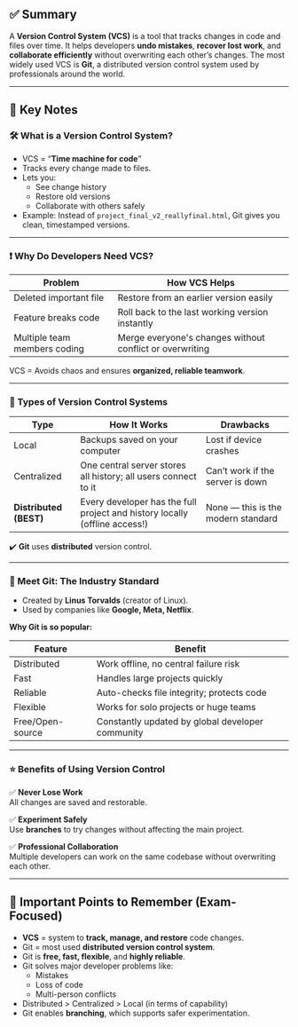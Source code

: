 ## ✅ Summary 

A **Version Control System (VCS)** is a tool that tracks changes in code and files over time. It helps developers **undo mistakes**, **recover lost work**, and **collaborate efficiently** without overwriting each other’s changes. The most widely used VCS is **Git**, a distributed version control system used by professionals around the world.

---

## 🧠 Key Notes

### 🛠️ What is a Version Control System?

- VCS = “**Time machine for code**”
- Tracks every change made to files.
- Lets you:
    - See change history
    - Restore old versions
    - Collaborate with others safely
- Example: Instead of `project_final_v2_reallyfinal.html`, Git gives you clean, timestamped versions.

---

### ❗ Why Do Developers Need VCS?

|**Problem**|**How VCS Helps**|
|---|---|
|Deleted important file|Restore from an earlier version easily|
|Feature breaks code|Roll back to the last working version instantly|
|Multiple team members coding|Merge everyone's changes without conflict or overwriting|

VCS = Avoids chaos and ensures **organized, reliable teamwork**.

---

### 🧩 Types of Version Control Systems

|**Type**|**How It Works**|**Drawbacks**|
|---|---|---|
|Local|Backups saved on your computer|Lost if device crashes|
|Centralized|One central server stores all history; all users connect to it|Can’t work if the server is down|
|**Distributed (BEST)**|Every developer has the full project and history locally (offline access!)|None — this is the modern standard|

✔️ **Git** uses **distributed** version control.

---

### 🧠 Meet Git: The Industry Standard

- Created by **Linus Torvalds** (creator of Linux).
- Used by companies like **Google, Meta, Netflix**.

**Why Git is so popular:**

|**Feature**|**Benefit**|
|---|---|
|Distributed|Work offline, no central failure risk|
|Fast|Handles large projects quickly|
|Reliable|Auto-checks file integrity; protects code|
|Flexible|Works for solo projects or huge teams|
|Free/Open-source|Constantly updated by global developer community|

---

### ⭐ Benefits of Using Version Control

✅ **Never Lose Work**  
All changes are saved and restorable.

✅ **Experiment Safely**  
Use **branches** to try changes without affecting the main project.

✅ **Professional Collaboration**  
Multiple developers can work on the same codebase without overwriting each other.

---

## 📘 Important Points to Remember (Exam-Focused)

- **VCS** = system to **track, manage, and restore** code changes.
- Git = most used **distributed version control system**.
- Git is **free, fast, flexible**, and **highly reliable**.
- Git solves major developer problems like:
    - Mistakes
    - Loss of code
    - Multi-person conflicts
- Distributed > Centralized > Local (in terms of capability)
- Git enables **branching**, which supports safer experimentation.